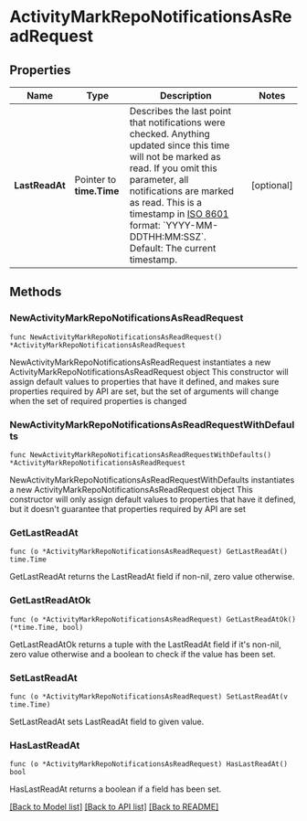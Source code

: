 # ActivityMarkRepoNotificationsAsReadRequest

## Properties

Name | Type | Description | Notes
------------ | ------------- | ------------- | -------------
**LastReadAt** | Pointer to **time.Time** | Describes the last point that notifications were checked. Anything updated since this time will not be marked as read. If you omit this parameter, all notifications are marked as read. This is a timestamp in [ISO 8601](https://en.wikipedia.org/wiki/ISO_8601) format: &#x60;YYYY-MM-DDTHH:MM:SSZ&#x60;. Default: The current timestamp. | [optional] 

## Methods

### NewActivityMarkRepoNotificationsAsReadRequest

`func NewActivityMarkRepoNotificationsAsReadRequest() *ActivityMarkRepoNotificationsAsReadRequest`

NewActivityMarkRepoNotificationsAsReadRequest instantiates a new ActivityMarkRepoNotificationsAsReadRequest object
This constructor will assign default values to properties that have it defined,
and makes sure properties required by API are set, but the set of arguments
will change when the set of required properties is changed

### NewActivityMarkRepoNotificationsAsReadRequestWithDefaults

`func NewActivityMarkRepoNotificationsAsReadRequestWithDefaults() *ActivityMarkRepoNotificationsAsReadRequest`

NewActivityMarkRepoNotificationsAsReadRequestWithDefaults instantiates a new ActivityMarkRepoNotificationsAsReadRequest object
This constructor will only assign default values to properties that have it defined,
but it doesn't guarantee that properties required by API are set

### GetLastReadAt

`func (o *ActivityMarkRepoNotificationsAsReadRequest) GetLastReadAt() time.Time`

GetLastReadAt returns the LastReadAt field if non-nil, zero value otherwise.

### GetLastReadAtOk

`func (o *ActivityMarkRepoNotificationsAsReadRequest) GetLastReadAtOk() (*time.Time, bool)`

GetLastReadAtOk returns a tuple with the LastReadAt field if it's non-nil, zero value otherwise
and a boolean to check if the value has been set.

### SetLastReadAt

`func (o *ActivityMarkRepoNotificationsAsReadRequest) SetLastReadAt(v time.Time)`

SetLastReadAt sets LastReadAt field to given value.

### HasLastReadAt

`func (o *ActivityMarkRepoNotificationsAsReadRequest) HasLastReadAt() bool`

HasLastReadAt returns a boolean if a field has been set.


[[Back to Model list]](../README.md#documentation-for-models) [[Back to API list]](../README.md#documentation-for-api-endpoints) [[Back to README]](../README.md)


